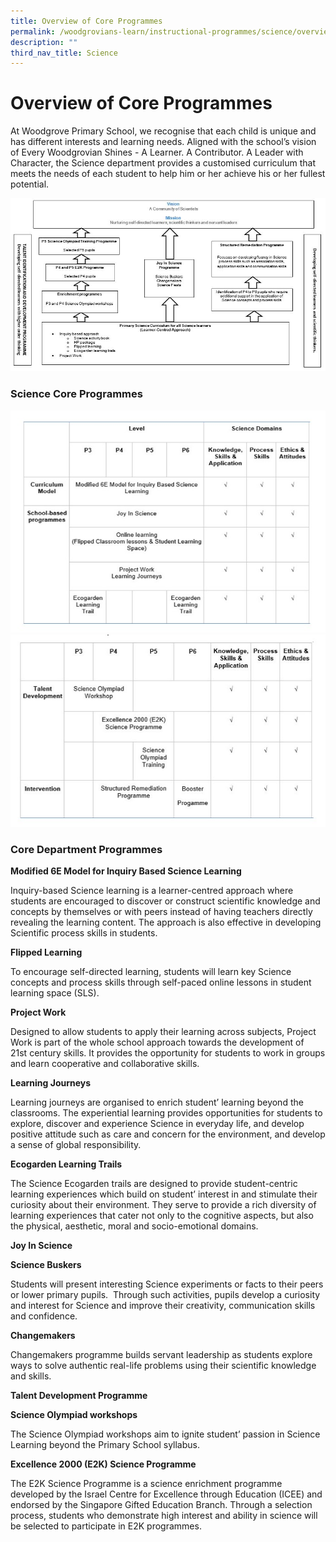 ```yaml
---
title: Overview of Core Programmes
permalink: /woodgrovians-learn/instructional-programmes/science/overview-of-core-programmes/
description: ""
third_nav_title: Science
---
```

<h1><b>Overview of Core Programmes</b></h1>

At Woodgrove Primary School, we recognise that each child is unique and has different interests and learning needs. Aligned with the school’s vision of Every Woodgrovian Shines - A Learner. A Contributor. A Leader with Character, the Science department provides a customised curriculum that meets the needs of each student to help him or her achieve his or her fullest potential.

![](/images/Overview%20of%20Science%20Curriculum%202019_r1.jpg)

<h3>Science Core Programmes</h3>

![](/images/Science%20Core%20Programmes1a.jpg)
![](/images/Science%20Core%20Programmes2a.jpg)




<h3>Core Department Programmes</h3>

<b>Modified 6E Model for Inquiry Based Science Learning</b>

Inquiry-based Science learning is a learner-centred approach where students are encouraged to discover or construct scientific knowledge and concepts by themselves or with peers instead of having teachers directly revealing the learning content. The approach is also effective in developing Scientific process skills in students.

<b>Flipped Learning</b>

To encourage self-directed learning, students will learn key Science concepts and process skills through self-paced online lessons in student learning space (SLS).

**Project Work**

Designed to allow students to apply their learning across subjects, Project Work is part of the whole school approach towards the development of 21st century skills. It provides the opportunity for students to work in groups and learn cooperative and collaborative skills.

**Learning Journeys**

Learning journeys are organised to enrich student’ learning beyond the classrooms. The experiential learning provides opportunities for students to explore, discover and experience Science in everyday life, and develop positive attitude such as care and concern for the environment, and develop a sense of global responsibility.

<b>Ecogarden Learning Trails</b>

The Science Ecogarden trails are designed to provide student-centric learning experiences which build on student’ interest in and stimulate their curiosity about their environment. They serve to provide a rich diversity of learning experiences that cater not only to the cognitive aspects, but also the physical, aesthetic, moral and socio-emotional domains.

<b>Joy In Science</b>

<b>Science Buskers</b>

Students will present interesting Science experiments or facts to their peers or lower primary pupils.  Through such activities, pupils develop a curiosity and interest for Science and improve their creativity, communication skills and confidence.

<b>Changemakers</b>

Changemakers programme builds servant leadership as students explore ways to solve authentic real-life problems using their scientific knowledge and skills.

<b>Talent Development Programme</b>

<b>Science Olympiad workshops</b>

The Science Olympiad workshops aim to ignite student’ passion in Science Learning beyond the Primary School syllabus.

<b>Excellence 2000 (E2K) Science Programme</b>

The E2K Science Programme is a science enrichment programme developed by the Israel Centre for Excellence through Education (ICEE) and endorsed by the Singapore Gifted Education Branch. Through a selection process, students who demonstrate high interest and ability in science will be selected to participate in E2K programmes.